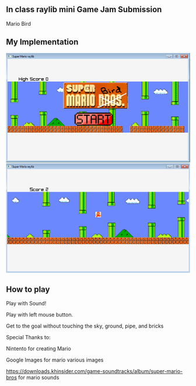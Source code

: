## In class raylib mini Game Jam Submission
Mario Bird


## My Implementation
![A screenshot of the included sample project](raygame/MarioBird.png)
![A screenshot of the included sample project](raygame/MarioBird1.png)

## How to play
Play with Sound!

Play with left mouse button.

Get to the goal without touching the sky, ground, pipe, and bricks

Special Thanks to:

Nintento for creating Mario

Google Images for mario various images

https://downloads.khinsider.com/game-soundtracks/album/super-mario-bros for mario sounds
